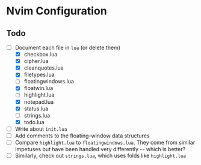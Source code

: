 # Nvim Configuration

## Todo

- [ ] Document each file in `lua` (or delete them)
    - [x] checkbox.lua
    - [x] cipher.lua
    - [x] cleanquotes.lua
    - [x] filetypes.lua
    - [ ] floatingwindows.lua
    - [x] floatwin.lua
    - [ ] highlight.lua
    - [x] notepad.lua
    - [x] status.lua
    - [ ] strings.lua
    - [x] todo.lua
- [ ] Write about `init.lua`
- [ ] Add comments to the floating-window data structures
- [ ] Compare `highlight.lua` to `floatingwindows.lua`. They come
  from similar impetuses but have been handled very differently
  -- which is better?
- [ ] Similarly, check out `strings.lua`, which uses folds like
  `highlight.lua`
